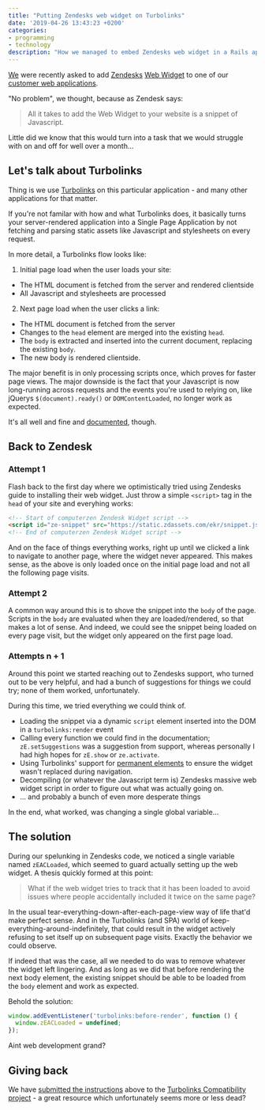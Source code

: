 ```yaml
---
title: "Putting Zendesks web widget on Turbolinks"
date: '2019-04-26 13:43:23 +0200'
categories:
- programming
- technology
description: "How we managed to embed Zendesks web widget in a Rails application running Turbolinks"
---
```


[We](https://substancelab.dk) were recently asked to add [Zendesks](https://zendesk.com) [Web Widget](https://www.Zendesk.com/embeddables/) to one of our [customer web applications](https://bornibyen.dk).

"No problem", we thought, because as Zendesk says:

> All it takes to add the Web Widget to your website is a snippet of Javascript.

Little did we know that this would turn into a task that we would struggle with on and off for well over a month...

<!--more-->

## Let's talk about Turbolinks

Thing is we use [Turbolinks](https://github.com/turbolinks/turbolinks) on this particular application - and many other applications for that matter.

If you're not familar with how and what Turbolinks does, it basically turns your server-rendered application into a Single Page Application by not fetching and parsing static assets like Javascript and stylesheets on every request.

In more detail, a Turbolinks flow looks like:

1. Initial page load when the user loads your site:
  * The HTML document is fetched from the server and rendered clientside
  * All Javascript and stylesheets are processed
2. Next page load when the user clicks a link:
  * The HTML document is fetched from the server
  * Changes to the `head` element are merged into the existing `head`.
  * The `body` is extracted and inserted into the current document, replacing the existing `body`.
  * The new body is rendered clientside.

The major benefit is in only processing scripts once, which proves for faster page views. The major downside is the fact that your Javascript is now long-running across requests and the events you're used to relying on, like jQuerys `$(document).ready()` or `DOMContentLoaded`, no longer work as expected.

It's all well and fine and [documented](https://github.com/turbolinks/turbolinks#full-list-of-events), though.

## Back to Zendesk

### Attempt 1

Flash back to the first day where we optimistically tried using Zendesks guide to installing their web widget. Just throw a simple `<script>` tag in the `head` of your site and everyhing works:

```html
<!-- Start of computerzen Zendesk Widget script -->
<script id="ze-snippet" src="https://static.zdassets.com/ekr/snippet.js?key=re-dac-ted"></script>
<!-- End of computerzen Zendesk Widget script -->
```

And on the face of things everything works, right up until we clicked a link to navigate to another page, where the widget never appeared. This makes sense, as the above is only loaded once on the initial page load and not all the following page visits.

### Attempt 2

A common way around this is to shove the snippet into the `body` of the page. Scripts in the `body` are evaluated when they are loaded/rendered, so that makes a lot of sense. And indeed, we could see the snippet being loaded on every page visit, but the widget only appeared on the first page load.

### Attempts n + 1

Around this point we started reaching out to Zendesks support, who turned out to be very helpful, and had a bunch of suggestions for things we could try; none of them worked, unfortunately.

During this time, we tried everything we could think of.

* Loading the snippet via a dynamic `script` element inserted into the DOM in a `turbolinks:render` event
* Calling every function we could find in the documentation; `zE.setSuggestions` was a suggestion from support, whereas personally I had high hopes for `zE.show` or `ze.activate`.
* Using Turbolinks' support for [permanent elements](https://github.com/turbolinks/turbolinks#persisting-elements-across-page-loads) to ensure the widget wasn't replaced during navigation.
* Decompiling (or whatever the Javascript term is) Zendesks massive web widget script in order to figure out what was actually going on.
* ... and probably a bunch of even more desperate things

In the end, what worked, was changing a single global variable...

## The solution

During our spelunking in Zendesks code, we noticed a single variable named `zEACLoaded`, which seemed to guard actually setting up the web widget. A thesis quickly formed at this point:

> What if the web widget tries to track that it has been loaded to avoid issues where people accidentally included it twice on the same page?

In the usual tear-everything-down-after-each-page-view way of life that'd make perfect sense. And in the Turbolinks (and SPA) world of keep-everything-around-indefinitely, that could result in the widget actively refusing to set itself up on subsequent page visits. Exactly the behavior we could observe.

If indeed that was the case, all we needed to do was to remove whatever the widget left lingering. And as long as we did that before rendering the next body element, the existing snippet should be able to be loaded from the `body` element and work as expected.

Behold the solution:

```javascript
window.addEventListener('turbolinks:before-render', function () {
  window.zEACLoaded = undefined;
});
```

Aint web development grand?

## Giving back

We have [submitted the instructions](https://github.com/reed/turbolinks-compatibility/pull/88) above to the [Turbolinks Compatibility project](http://reed.github.io/turbolinks-compatibility/) - a great resource which unfortunately seems more or less dead?

